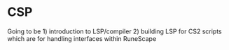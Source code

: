 # CSP
Going to be 1) introduction to LSP/compiler 2) building LSP for CS2 scripts which are for handling interfaces within RuneScape
